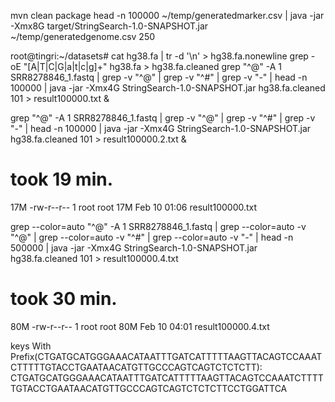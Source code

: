 mvn clean package
head -n 100000 ~/temp/generatedmarker.csv | java -jar -Xmx8G target/StringSearch-1.0-SNAPSHOT.jar ~/temp/generatedgenome.csv 250

root@tingri:~/datasets#
cat hg38.fa | tr -d '\n' > hg38.fa.nonewline
grep -oE "[A|T|C|G|a|t|c|g]+" hg38.fa  > hg38.fa.cleaned
grep "^@" -A 1 SRR8278846_1.fastq | grep -v "^@" | grep -v "^#" | grep -v "-" | head -n 100000 | java -jar -Xmx4G StringSearch-1.0-SNAPSHOT.jar hg38.fa.cleaned 101  > result100000.txt &


grep "^@" -A 1 SRR8278846_1.fastq | grep -v "^@" | grep -v "^#" | grep -v "-" | head -n 100000 | java -jar -Xmx4G StringSearch-1.0-SNAPSHOT.jar hg38.fa.cleaned 101  > result100000.2.txt &

# took 19 min.
 17M -rw-r--r--  1 root root  17M Feb 10 01:06 result100000.txt

grep --color=auto "^@" -A 1 SRR8278846_1.fastq | grep --color=auto -v "^@" | grep --color=auto -v "^#" | grep --color=auto -v "-" | head -n 500000 | java -jar -Xmx4G StringSearch-1.0-SNAPSHOT.jar hg38.fa.cleaned 101 > result100000.4.txt

# took 30 min.
 80M -rw-r--r--  1 root root  80M Feb 10 04:01 result100000.4.txt


keys With Prefix(CTGATGCATGGGAAACATAATTTGATCATTTTTAAGTTACAGTCCAAATCTTTTTGTACCTGAATAACATGTTGCCCAGTCAGTCTCTCTT):
CTGATGCATGGGAAACATAATTTGATCATTTTTAAGTTACAGTCCAAATCTTTTTGTACCTGAATAACATGTTGCCCAGTCAGTCTCTCTTCCTGGATTCA
